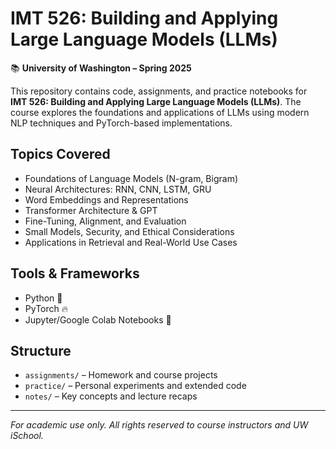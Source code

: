 # IMT 526: Building and Applying Large Language Models (LLMs)

📚 **University of Washington – Spring 2025**  

This repository contains code, assignments, and practice notebooks for **IMT 526: Building and Applying Large Language Models (LLMs)**. The course explores the foundations and applications of LLMs using modern NLP techniques and PyTorch-based implementations.

## Topics Covered
- Foundations of Language Models (N-gram, Bigram)
- Neural Architectures: RNN, CNN, LSTM, GRU
- Word Embeddings and Representations
- Transformer Architecture & GPT
- Fine-Tuning, Alignment, and Evaluation
- Small Models, Security, and Ethical Considerations
- Applications in Retrieval and Real-World Use Cases

## Tools & Frameworks
- Python 🐍
- PyTorch 🔥
- Jupyter/Google Colab Notebooks 📓

## Structure
- `assignments/` – Homework and course projects
- `practice/` – Personal experiments and extended code
- `notes/` – Key concepts and lecture recaps

---

*For academic use only. All rights reserved to course instructors and UW iSchool.*

